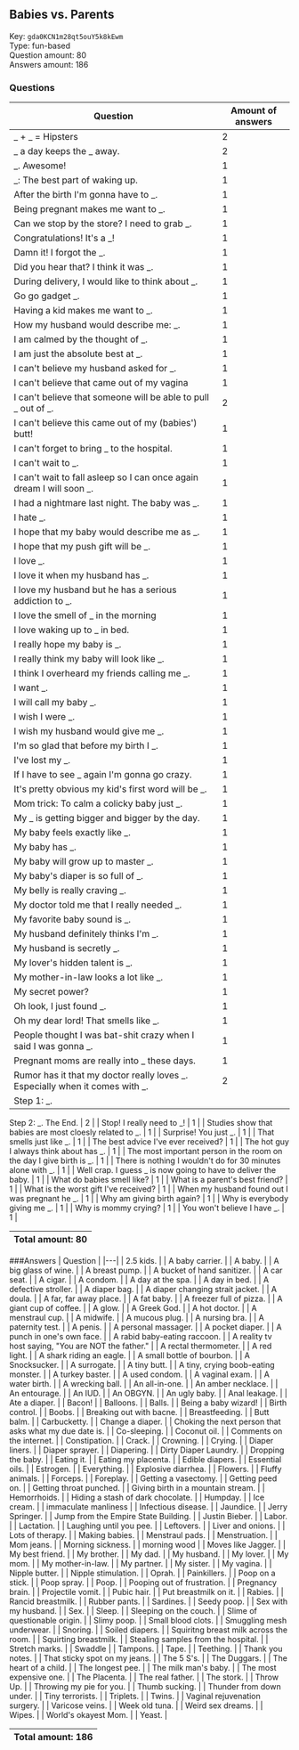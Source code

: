 ## Babies vs. Parents
Key: `gda0KCN1m28qt5ouY5k8kEwm`  
Type: fun-based  
Question amount: 80  
Answers amount: 186
### Questions
| Question | Amount of answers |
|---|---|
| _ + _ = Hipsters | 2 |
| _ a day keeps the _ away. | 2 |
| _. Awesome! | 1 |
| _: The best part of waking up. | 1 |
| After the birth I'm gonna have to _. | 1 |
| Being pregnant makes me want to _. | 1 |
| Can we stop by the store? I need to grab _. | 1 |
| Congratulations! It's a _! | 1 |
| Damn it! I forgot the _. | 1 |
| Did you hear that? I think it was _. | 1 |
| During delivery, I would like to think about _. | 1 |
| Go go gadget _. | 1 |
| Having a kid makes me want to _. | 1 |
| How my husband would describe me: _. | 1 |
| I am calmed by the thought of _. | 1 |
| I am just the absolute best at _. | 1 |
| I can't believe my husband asked for _. | 1 |
| I can't believe that came out of my vagina | 1 |
| I can't believe that someone will be able to pull _ out of _. | 2 |
| I can't believe this came out of my (babies') butt! | 1 |
| I can't forget to bring _ to the hospital. | 1 |
| I can't wait to _. | 1 |
| I can't wait to fall asleep so I can once again dream I will soon _. | 1 |
| I had a nightmare last night. The baby was _. | 1 |
| I hate _. | 1 |
| I hope that my baby would describe me as _. | 1 |
| I hope that my push gift will be _. | 1 |
| I love _. | 1 |
| I love it when my husband has _. | 1 |
| I love my husband but he has a serious addiction to _. | 1 |
| I love the smell of _ in the morning | 1 |
| I love waking up to _ in bed. | 1 |
| I really hope my baby is _. | 1 |
| I really think my baby will look like _. | 1 |
| I think I overheard my friends calling me _. | 1 |
| I want _. | 1 |
| I will call my baby _. | 1 |
| I wish I were _. | 1 |
| I wish my husband would give me _. | 1 |
| I'm so glad that before my birth I _. | 1 |
| I've lost my _. | 1 |
| If I have to see _ again I'm gonna go crazy. | 1 |
| It's pretty obvious my kid's first word will be _. | 1 |
| Mom trick: To calm a colicky baby just _. | 1 |
| My _ is getting bigger and bigger by the day. | 1 |
| My baby feels exactly like _. | 1 |
| My baby has _. | 1 |
| My baby will grow up to master _. | 1 |
| My baby's diaper is so full of _. | 1 |
| My belly is really craving _. | 1 |
| My doctor told me that I really needed _. | 1 |
| My favorite baby sound is _. | 1 |
| My husband definitely thinks I'm _. | 1 |
| My husband is secretly _. | 1 |
| My lover's hidden talent is _. | 1 |
| My mother-in-law looks a lot like _. | 1 |
| My secret power? | 1 |
| Oh look, I just found _. | 1 |
| Oh my dear lord! That smells like _. | 1 |
| People thought I was bat-shit crazy when I said I was gonna _. | 1 |
| Pregnant moms are really into _ these days. | 1 |
| Rumor has it that my doctor really loves _. Especially when it comes with _. | 2 |
| Step 1: _.
Step 2: _.
The End. | 2 |
| Stop! I really need to _! | 1 |
| Studies show that babies are most cloesly related to _. | 1 |
| Surprise! You just _. | 1 |
| That smells just like _. | 1 |
| The best advice I've ever received? | 1 |
| The hot guy I always think about has _. | 1 |
| The most important person in the room on the day I give birth is _. | 1 |
| There is nothing I wouldn't do for 30 minutes alone with _. | 1 |
| Well crap. I guess _ is now going to have to deliver the baby. | 1 |
| What do babies smell like? | 1 |
| What is a parent's best friend? | 1 |
| What is the worst gift I've received? | 1 |
| When my husband found out I was pregnant he _. | 1 |
| Why am giving birth again? | 1 |
| Why is everybody giving me _. | 1 |
| Why is mommy crying? | 1 |
| You won't believe I have _. | 1 |

|Total amount: 80|
|---|
###Answers
| Question |
|---|
| 2.5 kids. |
| A baby carrier. |
| A baby. |
| A big glass of wine. |
| A breast pump. |
| A bucket of hand sanitizer. |
| A car seat. |
| A cigar. |
| A condom. |
| A day at the spa. |
| A day in bed. |
| A defective stroller. |
| A diaper bag. |
| A diaper changing strait jacket. |
| A doula. |
| A far, far away place. |
| A fat baby. |
| A freezer full of pizza. |
| A giant cup of coffee. |
| A glow. |
| A Greek God. |
| A hot doctor. |
| A menstraul cup. |
| A midwife. |
| A mucous plug. |
| A nursing bra. |
| A paternity test. |
| A penis. |
| A personal massager. |
| A pocket diaper. |
| A punch in one's own face. |
| A rabid baby-eating raccoon. |
| A reality tv host saying, "You are NOT the father." |
| A rectal thermometer. |
| A red light. |
| A shark riding an eagle. |
| A small bottle of bourbon. |
| A Snocksucker. |
| A surrogate. |
| A tiny butt. |
| A tiny, crying boob-eating monster. |
| A turkey baster. |
| A used condom. |
| A vaginal exam. |
| A water birth. |
| A wrecking ball. |
| An all-in-one. |
| An amber necklace. |
| An entourage. |
| An IUD. |
| An OBGYN. |
| An ugly baby. |
| Anal leakage. |
| Ate a diaper. |
| Bacon! |
| Balloons. |
| Balls. |
| Being a baby wizard! |
| Birth control. |
| Boobs. |
| Breaking out with bacne. |
| Breastfeeding. |
| Butt balm. |
| Carbucketty. |
| Change a diaper. |
| Choking the next person that asks what my due date is. |
| Co-sleeping. |
| Coconut oil. |
| Comments on the internet. |
| Constipation. |
| Crack. |
| Crowning. |
| Crying. |
| Diaper liners. |
| Diaper sprayer. |
| Diapering. |
| Dirty Diaper Laundry. |
| Dropping the baby. |
| Eating it. |
| Eating my placenta. |
| Edible diapers. |
| Essential oils. |
| Estrogen. |
| Everything. |
| Explosive diarrhea. |
| Flowers. |
| Fluffy animals. |
| Forceps. |
| Foreplay. |
| Getting a vasectomy. |
| Getting peed on. |
| Getting throat punched. |
| Giving birth in a mountain stream. |
| Hemorrhoids. |
| Hiding a stash of dark chocolate. |
| Humpday. |
| Ice cream. |
| immaculate manliness |
| Infectious disease. |
| Jaundice. |
| Jerry Springer. |
| Jump from the Empire State Building. |
| Justin Bieber. |
| Labor. |
| Lactation. |
| Laughing until you pee. |
| Leftovers. |
| Liver and onions. |
| Lots of therapy. |
| Making babies. |
| Menstraul pads. |
| Menstruation. |
| Mom jeans. |
| Morning sickness. |
| morning wood |
| Moves like Jagger. |
| My best friend. |
| My brother. |
| My dad. |
| My husband. |
| My lover. |
| My mom. |
| My mother-in-law. |
| My partner. |
| My sister. |
| My vagina. |
| Nipple butter. |
| Nipple stimulation. |
| Oprah. |
| Painkillers. |
| Poop on a stick. |
| Poop spray. |
| Poop. |
| Pooping out of frustration. |
| Pregnancy brain. |
| Projectile vomit. |
| Pubic hair. |
| Put breastmilk on it. |
| Rabies. |
| Rancid breastmilk. |
| Rubber pants. |
| Sardines. |
| Seedy poop. |
| Sex with my husband. |
| Sex. |
| Sleep. |
| Sleeping on the couch. |
| Slime of questionable origin. |
| Slimy poop. |
| Small blood clots. |
| Smuggling mesh underwear. |
| Snoring. |
| Soiled diapers. |
| Squiritng breast milk across the room. |
| Squirting breastmilk. |
| Stealing samples from the hospital. |
| Stretch marks. |
| Swaddle |
| Tampons. |
| Tape. |
| Teething. |
| Thank you notes. |
| That sticky spot on my jeans. |
| The 5 S's. |
| The Duggars. |
| The heart of a child. |
| The longest pee. |
| The milk man's baby. |
| The most expensive one. |
| The Placenta. |
| The real father. |
| The stork. |
| Throw Up. |
| Throwing my pie for you. |
| Thumb sucking. |
| Thunder from down under. |
| Tiny terrorists. |
| Triplets. |
| Twins. |
| Vaginal rejuvenation surgery. |
| Varicose veins. |
| Week old tuna. |
| Weird sex dreams. |
| Wipes. |
| World's okayest Mom. |
| Yeast. |

|Total amount: 186|
|---|